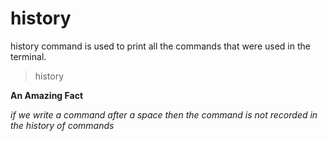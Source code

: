 # history

history command is used to print all the commands that were used in the terminal. 

> history

**An Amazing Fact**

*if we write a command after a space then the command is not recorded in the history of commands*
